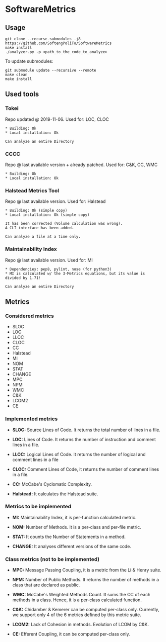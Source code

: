 # SoftwareMetrics

## Usage

```
git clone --recurse-submodules -j8 https://github.com/SoftengPoliTo/SoftwareMetrics
make install
./analyzer.py -p <path_to_the_code_to_analyze>
```

To update submodules:

```
git submodule update --recursive --remote
make clean
make install
```

## Used tools

### Tokei
Repo updated @ 2019-11-06.
Used for: LOC, CLOC

    * Building: Ok
    * Local installation: Ok

    Can analyze an entire Directory


### CCCC
Repo @ last available version + already patched.
Used for: C&K, CC, WMC

    * Building: Ok
    * Local installation: Ok


### Halstead Metrics Tool
Repo @ last available version.
Used for: Halstead

    * Building:	Ok (simple copy)
    * Local installation: Ok (simple copy)

    It has been corrected (Volume calculation was wrong).
    A CLI interface has been added.

    Can analyze a file at a time only.


### Maintainability Index
Repo @ last available version.
Used for: MI

    * Dependencies: pep8, pylint, nose (for python3)
    * MI is calculated w/ the 3-Metrics equations, but its value is divided by 1.71!

    Can analyze an entire Directory

## Metrics

### Considered metrics

- SLOC
- LOC
- LLOC
- CLOC
- CC
- Halstead
- MI
- NOM
- STAT
- CHANGE
- MPC
- NPM
- WMC
- C&K
- LCOM2
- CE

### Implemented metrics

 - **SLOC:** Source Lines of Code. It returns the total number of lines in a file.

 - **LOC:** Lines of Code. It returns the number of instruction and comment lines in a file.

 - **LLOC:** Logical Lines of Code. It returns the number of logical and comment lines in a file

 - **CLOC:** Comment Lines of Code, it returns the number of comment lines in a file.

 - **CC:** McCabe's Cyclomatic Complexity.

 - **Halstead:** It calculates the Halstead suite.

### Metrics to be implemented

 - **MI:** Maintainability Index, it is per-function calculated metric.

 - **NOM:** Number of Methods. It is a per-class and per-file metric.

 - **STAT:** It counts the Number of Statements in a method.

 - **CHANGE:** It analyses different versions of the same code.

### Class metrics (not to be implemented)

 - **MPC:** Message Passing Coupling, it is a metric from the Li & Henry suite.

 - **NPM:** Number of Public Methods. It returns the number of methods in a class that are declared as public.

 - **WMC:** McCabe's Weighted Methods Count. It sums the CC of each methods in a class. Hence, it is a per-class calculated function.

 - **C&K:** Chidamber & Kemerer can be computed per-class only. Currently, we support only 4 of the 6 metrics defined by this metric suite.

 - **LCOM2:** Lack of Cohesion in methods. Evolution of LCOM by C&K.

 - **CE:** Efferent Coupling, it can be computed per-class only.

